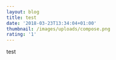 ```yaml
---
layout: blog
title: test
date: '2018-03-23T13:34:04+01:00'
thumbnail: /images/uploads/compose.png
rating: '1'
---
```

test
